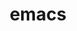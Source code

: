 ---
title: "emacs"
layout: cache
categories: [package, develop]
meta: {"versions": ["29.1", "29.4"], "compilers": ["apple-clang@=15.0.0", "gcc@=10.2.1", "gcc@=10.5.0", "gcc@=13.3.0", "gcc@=7.5.0"], "oss": ["centos7", "rhel8", "ubuntu18.04", "ventura"], "platforms": ["darwin", "linux"], "targets": ["aarch64", "x86_64_v3"], "stacks": ["developer-tools", "developer-tools-aarch64-linux-gnu", "developer-tools-darwin", "developer-tools-manylinux2014", "developer-tools-x86_64_v3-linux-gnu", "root"], "num_specs": 20, "num_specs_by_stack": {"root": 20, "developer-tools-darwin": 2, "developer-tools-manylinux2014": 1, "developer-tools-x86_64_v3-linux-gnu": 6, "developer-tools-aarch64-linux-gnu": 6, "developer-tools": 5}}
spec_details: [{"hash": "37rcyyzw4nihl3beq6yym7ofeuqei3q7", "compiler": "apple-clang@=15.0.0", "versions": ["29.4"], "os": "ventura", "platform": "darwin", "target": "aarch64", "variants": ["~X", "build_system=autotools", "~gui", "+json", "~native", "+tls", "toolkit=gtk", "+treesitter"], "stacks": ["root", "developer-tools-darwin"], "size": "-", "tarball": "https://binaries.spack.io/develop/build_cache/darwin-ventura-aarch64/apple-clang-15.0.0/emacs-29.4/darwin-ventura-aarch64-apple-clang-15.0.0-emacs-29.4-37rcyyzw4nihl3beq6yym7ofeuqei3q7.spack"}, {"hash": "dupauehfvepnyxtrows3dpa4hy2nf3v5", "compiler": "apple-clang@=15.0.0", "versions": ["29.4"], "os": "ventura", "platform": "darwin", "target": "aarch64", "variants": ["~X", "build_system=autotools", "~gui", "+json", "~native", "+tls", "toolkit=gtk", "+treesitter"], "stacks": ["root", "developer-tools-darwin"], "size": "-", "tarball": "https://binaries.spack.io/develop/build_cache/darwin-ventura-aarch64/apple-clang-15.0.0/emacs-29.4/darwin-ventura-aarch64-apple-clang-15.0.0-emacs-29.4-dupauehfvepnyxtrows3dpa4hy2nf3v5.spack"}, {"hash": "i2f7h7vtt34wbve5vptfvdrxk4b2flx7", "compiler": "gcc@=10.2.1", "versions": ["29.4"], "os": "centos7", "platform": "linux", "target": "x86_64_v3", "variants": ["~X", "build_system=autotools", "~gui", "+json", "+native", "+tls", "toolkit=gtk", "+treesitter"], "stacks": ["root", "developer-tools-manylinux2014"], "size": "-", "tarball": "https://binaries.spack.io/develop/build_cache/linux-centos7-x86_64_v3/gcc-10.2.1/emacs-29.4/linux-centos7-x86_64_v3-gcc-10.2.1-emacs-29.4-i2f7h7vtt34wbve5vptfvdrxk4b2flx7.spack"}, {"hash": "4nsfwpxygeytrs2eg72ubqsezatatym3", "compiler": "gcc@=10.5.0", "versions": ["29.4"], "os": "centos7", "platform": "linux", "target": "x86_64_v3", "variants": ["~X", "build_system=autotools", "~gui", "+json", "+native", "+tls", "toolkit=gtk", "+treesitter"], "stacks": ["root", "developer-tools-x86_64_v3-linux-gnu"], "size": "-", "tarball": "https://binaries.spack.io/develop/build_cache/linux-centos7-x86_64_v3/gcc-10.5.0/emacs-29.4/linux-centos7-x86_64_v3-gcc-10.5.0-emacs-29.4-4nsfwpxygeytrs2eg72ubqsezatatym3.spack"}, {"hash": "duaddfpwguemnlis5ugbbyv77e6t6ry7", "compiler": "gcc@=10.5.0", "versions": ["29.4"], "os": "centos7", "platform": "linux", "target": "x86_64_v3", "variants": ["~X", "build_system=autotools", "~gui", "+json", "+native", "+tls", "toolkit=gtk", "+treesitter"], "stacks": ["root", "developer-tools-x86_64_v3-linux-gnu"], "size": "-", "tarball": "https://binaries.spack.io/develop/build_cache/linux-centos7-x86_64_v3/gcc-10.5.0/emacs-29.4/linux-centos7-x86_64_v3-gcc-10.5.0-emacs-29.4-duaddfpwguemnlis5ugbbyv77e6t6ry7.spack"}, {"hash": "e4dznokqribgu7vowyt6z4tx6zwzffut", "compiler": "gcc@=10.5.0", "versions": ["29.4"], "os": "centos7", "platform": "linux", "target": "x86_64_v3", "variants": ["~X", "build_system=autotools", "~gui", "+json", "+native", "+tls", "toolkit=gtk", "+treesitter"], "stacks": ["root", "developer-tools-x86_64_v3-linux-gnu"], "size": "-", "tarball": "https://binaries.spack.io/develop/build_cache/linux-centos7-x86_64_v3/gcc-10.5.0/emacs-29.4/linux-centos7-x86_64_v3-gcc-10.5.0-emacs-29.4-e4dznokqribgu7vowyt6z4tx6zwzffut.spack"}, {"hash": "jwihwarsjyqxpe37or63oc62lcs6szza", "compiler": "gcc@=10.5.0", "versions": ["29.4"], "os": "centos7", "platform": "linux", "target": "x86_64_v3", "variants": ["~X", "build_system=autotools", "~gui", "+json", "+native", "+tls", "toolkit=gtk", "+treesitter"], "stacks": ["root", "developer-tools-x86_64_v3-linux-gnu"], "size": "-", "tarball": "https://binaries.spack.io/develop/build_cache/linux-centos7-x86_64_v3/gcc-10.5.0/emacs-29.4/linux-centos7-x86_64_v3-gcc-10.5.0-emacs-29.4-jwihwarsjyqxpe37or63oc62lcs6szza.spack"}, {"hash": "ngm77k4bctp5p7m6jk7bhu7me5fcyx5k", "compiler": "gcc@=10.5.0", "versions": ["29.4"], "os": "centos7", "platform": "linux", "target": "x86_64_v3", "variants": ["~X", "build_system=autotools", "~gui", "+json", "+native", "+tls", "toolkit=gtk", "+treesitter"], "stacks": ["root", "developer-tools-x86_64_v3-linux-gnu"], "size": "-", "tarball": "https://binaries.spack.io/develop/build_cache/linux-centos7-x86_64_v3/gcc-10.5.0/emacs-29.4/linux-centos7-x86_64_v3-gcc-10.5.0-emacs-29.4-ngm77k4bctp5p7m6jk7bhu7me5fcyx5k.spack"}, {"hash": "ue2yadqzvpqo6mhtsy7nzcrqj76w5ikf", "compiler": "gcc@=10.5.0", "versions": ["29.4"], "os": "centos7", "platform": "linux", "target": "x86_64_v3", "variants": ["~X", "build_system=autotools", "~gui", "+json", "+native", "+tls", "toolkit=gtk", "+treesitter"], "stacks": ["root", "developer-tools-x86_64_v3-linux-gnu"], "size": "-", "tarball": "https://binaries.spack.io/develop/build_cache/linux-centos7-x86_64_v3/gcc-10.5.0/emacs-29.4/linux-centos7-x86_64_v3-gcc-10.5.0-emacs-29.4-ue2yadqzvpqo6mhtsy7nzcrqj76w5ikf.spack"}, {"hash": "6aa7y2tkcfyvpkp7eddhx5ix2dutjgpk", "compiler": "gcc@=13.3.0", "versions": ["29.4"], "os": "rhel8", "platform": "linux", "target": "aarch64", "variants": ["~X", "build_system=autotools", "~gui", "+json", "+native", "+tls", "toolkit=gtk", "+treesitter"], "stacks": ["root", "developer-tools-aarch64-linux-gnu"], "size": "-", "tarball": "https://binaries.spack.io/develop/build_cache/linux-rhel8-aarch64/gcc-13.3.0/emacs-29.4/linux-rhel8-aarch64-gcc-13.3.0-emacs-29.4-6aa7y2tkcfyvpkp7eddhx5ix2dutjgpk.spack"}, {"hash": "7rr3g7xtv6a7ihxmhzdivmimesplehpn", "compiler": "gcc@=13.3.0", "versions": ["29.4"], "os": "rhel8", "platform": "linux", "target": "aarch64", "variants": ["~X", "build_system=autotools", "~gui", "+json", "+native", "+tls", "toolkit=gtk", "+treesitter"], "stacks": ["root", "developer-tools-aarch64-linux-gnu"], "size": "-", "tarball": "https://binaries.spack.io/develop/build_cache/linux-rhel8-aarch64/gcc-13.3.0/emacs-29.4/linux-rhel8-aarch64-gcc-13.3.0-emacs-29.4-7rr3g7xtv6a7ihxmhzdivmimesplehpn.spack"}, {"hash": "m3gw6cxmzxkfea7vu755lzymz67kjby3", "compiler": "gcc@=13.3.0", "versions": ["29.4"], "os": "rhel8", "platform": "linux", "target": "aarch64", "variants": ["~X", "build_system=autotools", "~gui", "+json", "+native", "+tls", "toolkit=gtk", "+treesitter"], "stacks": ["root", "developer-tools-aarch64-linux-gnu"], "size": "-", "tarball": "https://binaries.spack.io/develop/build_cache/linux-rhel8-aarch64/gcc-13.3.0/emacs-29.4/linux-rhel8-aarch64-gcc-13.3.0-emacs-29.4-m3gw6cxmzxkfea7vu755lzymz67kjby3.spack"}, {"hash": "mcm2kf7dzd4yv2lfl4txx5bcb7jaqyge", "compiler": "gcc@=13.3.0", "versions": ["29.4"], "os": "rhel8", "platform": "linux", "target": "aarch64", "variants": ["~X", "build_system=autotools", "~gui", "+json", "+native", "+tls", "toolkit=gtk", "+treesitter"], "stacks": ["root", "developer-tools-aarch64-linux-gnu"], "size": "-", "tarball": "https://binaries.spack.io/develop/build_cache/linux-rhel8-aarch64/gcc-13.3.0/emacs-29.4/linux-rhel8-aarch64-gcc-13.3.0-emacs-29.4-mcm2kf7dzd4yv2lfl4txx5bcb7jaqyge.spack"}, {"hash": "xovt335mfhcwgunslil2z7yyz73mgxuy", "compiler": "gcc@=13.3.0", "versions": ["29.4"], "os": "rhel8", "platform": "linux", "target": "aarch64", "variants": ["~X", "build_system=autotools", "~gui", "+json", "+native", "+tls", "toolkit=gtk", "+treesitter"], "stacks": ["root", "developer-tools-aarch64-linux-gnu"], "size": "-", "tarball": "https://binaries.spack.io/develop/build_cache/linux-rhel8-aarch64/gcc-13.3.0/emacs-29.4/linux-rhel8-aarch64-gcc-13.3.0-emacs-29.4-xovt335mfhcwgunslil2z7yyz73mgxuy.spack"}, {"hash": "ymgzqo3gu7wcfwnspac4sd4ddiu5xy5t", "compiler": "gcc@=13.3.0", "versions": ["29.4"], "os": "rhel8", "platform": "linux", "target": "aarch64", "variants": ["~X", "build_system=autotools", "~gui", "+json", "+native", "+tls", "toolkit=gtk", "+treesitter"], "stacks": ["root", "developer-tools-aarch64-linux-gnu"], "size": "-", "tarball": "https://binaries.spack.io/develop/build_cache/linux-rhel8-aarch64/gcc-13.3.0/emacs-29.4/linux-rhel8-aarch64-gcc-13.3.0-emacs-29.4-ymgzqo3gu7wcfwnspac4sd4ddiu5xy5t.spack"}, {"hash": "gmt4umcux6bjjuf7ricfp2lokfuglefd", "compiler": "gcc@=7.5.0", "versions": ["29.1"], "os": "ubuntu18.04", "platform": "linux", "target": "x86_64_v3", "variants": ["~X", "build_system=autotools", "~gui", "+json", "+native", "+tls", "toolkit=gtk", "+treesitter"], "stacks": ["root", "developer-tools"], "size": "-", "tarball": "https://binaries.spack.io/develop/build_cache/linux-ubuntu18.04-x86_64_v3/gcc-7.5.0/emacs-29.1/linux-ubuntu18.04-x86_64_v3-gcc-7.5.0-emacs-29.1-gmt4umcux6bjjuf7ricfp2lokfuglefd.spack"}, {"hash": "nuubkbrxh5s6dijwr46e66krmmhvtzpd", "compiler": "gcc@=7.5.0", "versions": ["29.1"], "os": "ubuntu18.04", "platform": "linux", "target": "x86_64_v3", "variants": ["~X", "build_system=autotools", "~gui", "+json", "+native", "+tls", "toolkit=gtk", "+treesitter"], "stacks": ["root", "developer-tools"], "size": "-", "tarball": "https://binaries.spack.io/develop/build_cache/linux-ubuntu18.04-x86_64_v3/gcc-7.5.0/emacs-29.1/linux-ubuntu18.04-x86_64_v3-gcc-7.5.0-emacs-29.1-nuubkbrxh5s6dijwr46e66krmmhvtzpd.spack"}, {"hash": "o3nxfnob5msswgusrvoxkpmnz7gnnaml", "compiler": "gcc@=7.5.0", "versions": ["29.1"], "os": "ubuntu18.04", "platform": "linux", "target": "x86_64_v3", "variants": ["~X", "build_system=autotools", "~gui", "+json", "+native", "+tls", "toolkit=gtk", "+treesitter"], "stacks": ["root", "developer-tools"], "size": "-", "tarball": "https://binaries.spack.io/develop/build_cache/linux-ubuntu18.04-x86_64_v3/gcc-7.5.0/emacs-29.1/linux-ubuntu18.04-x86_64_v3-gcc-7.5.0-emacs-29.1-o3nxfnob5msswgusrvoxkpmnz7gnnaml.spack"}, {"hash": "t3utbnysl7rzpuw2f6ey2yxslntyojlc", "compiler": "gcc@=7.5.0", "versions": ["29.1"], "os": "ubuntu18.04", "platform": "linux", "target": "x86_64_v3", "variants": ["~X", "build_system=autotools", "~gui", "+json", "+native", "+tls", "toolkit=gtk", "+treesitter"], "stacks": ["root", "developer-tools"], "size": "-", "tarball": "https://binaries.spack.io/develop/build_cache/linux-ubuntu18.04-x86_64_v3/gcc-7.5.0/emacs-29.1/linux-ubuntu18.04-x86_64_v3-gcc-7.5.0-emacs-29.1-t3utbnysl7rzpuw2f6ey2yxslntyojlc.spack"}, {"hash": "tp4wv57fcvhwylqf2o2fvlmdtcbvanc5", "compiler": "gcc@=7.5.0", "versions": ["29.1"], "os": "ubuntu18.04", "platform": "linux", "target": "x86_64_v3", "variants": ["~X", "build_system=autotools", "~gui", "+json", "+native", "+tls", "toolkit=gtk", "+treesitter"], "stacks": ["root", "developer-tools"], "size": "-", "tarball": "https://binaries.spack.io/develop/build_cache/linux-ubuntu18.04-x86_64_v3/gcc-7.5.0/emacs-29.1/linux-ubuntu18.04-x86_64_v3-gcc-7.5.0-emacs-29.1-tp4wv57fcvhwylqf2o2fvlmdtcbvanc5.spack"}]
---